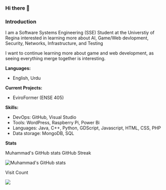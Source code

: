 ### Hi there 👋

### Introduction

I am a Software Systems Engineering (SSE) Student at the Universtiy of Regina interested in learning more about AI, Game/Web devlopment, Security, Networks, Infrastructure, and Testing

I want to continue learning more about game and web development, as seeing everything merge together is interesting.

**Languages:**
* English, Urdu 


**Current Projects:**

* EviroFormer (ENSE 405)

**Skills:**
* DevOps: GitHub, Visual Studio
* Tools: WordPress, Raspberry Pi, Power Bi
* Languages: Java, C++, Python, GDScript, Javascript, HTML, CSS, PHP
* Data storage: MongoDB, SQL

**Stats**

Muhammad's GitHub stats GitHub Streak

![Muhammad's GitHub stats](https://github-readme-stats.vercel.app/api?username=mtzamanpk&show_icons=true&theme=tokyonight)

Visit Count

[![](https://visitcount.itsvg.in/api?id=mtzamanpk&label=Profile%20Views&color=0&icon=5&pretty=true)]()
